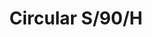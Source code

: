 ---
title: Circular S/90/H
image_primary: img/Circular-S90H.jpg
description: "Circular%20is%20the%20result%20of%20the%20combination%20of%20design%20and%20architecture%20to%20create%20lights%20for%20large%20spaces.%20With%20this%20piece%2C%20Benedito%20Design%20accomplishes%20maximum%20expression%20with%20minimum%20materials.%20Circular%20offers%20great%20versatility%20with%20its%20combination%20of%20formats%20and%20finishes.%20Its%20timeless%20yet%20contemporary%20design%20gives%20it%20character%20and%20perfectly%20illuminates%20spaces%20of%20high%20architectural%20value.%0A%0A%0A%0A"
designer: Benedito Design
image_thumb: img/Circular-S300H-1.jpg
href: https://www.bover.es/en/lamp/circular-s-90-h/
tags: 
  - bover
  - Indoor
  - Pendant
  - indoor-lamps
category: indoor-lamps
subtitle: 
manufacturer: Bover
slug: /manufacturers/bover/indoor-lamps/benedito-design-circular-s-90-h
---